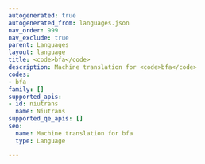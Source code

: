 ```yaml
---
autogenerated: true
autogenerated_from: languages.json
nav_order: 999
nav_exclude: true
parent: Languages
layout: language
title: <code>bfa</code>
description: Machine translation for <code>bfa</code>
codes:
- bfa
family: []
supported_apis:
- id: niutrans
  name: Niutrans
supported_qe_apis: []
seo:
  name: Machine translation for bfa
  type: Language

---
```


